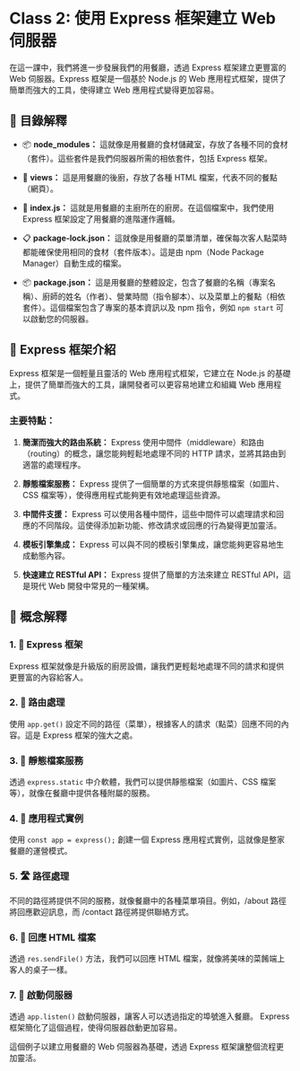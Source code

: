 # Class 2: 使用 Express 框架建立 Web 伺服器

在這一課中，我們將進一步發展我們的用餐廳，透過 Express 框架建立更豐富的 Web 伺服器。Express 框架是一個基於 Node.js 的 Web 應用程式框架，提供了簡單而強大的工具，使得建立 Web 應用程式變得更加容易。

## 📁 目錄解釋

- 📦 **node_modules：** 這就像是用餐廳的食材儲藏室，存放了各種不同的食材（套件）。這些套件是我們伺服器所需的相依套件，包括 Express 框架。

- 📂 **views：** 這是用餐廳的後廚，存放了各種 HTML 檔案，代表不同的餐點（網頁）。

- 🍳 **index.js：** 這就是用餐廳的主廚所在的廚房。在這個檔案中，我們使用 Express 框架設定了用餐廳的進階運作邏輯。

- 📋 **package-lock.json：** 這就像是用餐廳的菜單清單，確保每次客人點菜時都能確保使用相同的食材（套件版本）。這是由 npm（Node Package Manager）自動生成的檔案。

- 📦 **package.json：** 這是用餐廳的整體設定，包含了餐廳的名稱（專案名稱）、廚師的姓名（作者）、營業時間（指令腳本）、以及菜單上的餐點（相依套件）。這個檔案包含了專案的基本資訊以及 npm 指令，例如 `npm start` 可以啟動您的伺服器。

## 🚀 Express 框架介紹

Express 框架是一個輕量且靈活的 Web 應用程式框架，它建立在 Node.js 的基礎上，提供了簡單而強大的工具，讓開發者可以更容易地建立和組織 Web 應用程式。

### 主要特點：

1. **簡潔而強大的路由系統：** Express 使用中間件（middleware）和路由（routing）的概念，讓您能夠輕鬆地處理不同的 HTTP 請求，並將其路由到適當的處理程序。

2. **靜態檔案服務：** Express 提供了一個簡單的方式來提供靜態檔案（如圖片、CSS 檔案等），使得應用程式能夠更有效地處理這些資源。

3. **中間件支援：** Express 可以使用各種中間件，這些中間件可以處理請求和回應的不同階段。這使得添加新功能、修改請求或回應的行為變得更加靈活。

4. **模板引擎集成：** Express 可以與不同的模板引擎集成，讓您能夠更容易地生成動態內容。

5. **快速建立 RESTful API：** Express 提供了簡單的方法來建立 RESTful API，這是現代 Web 開發中常見的一種架構。

## 🧠 概念解釋

### 1. 🚀 Express 框架
Express 框架就像是升級版的廚房設備，讓我們更輕鬆地處理不同的請求和提供更豐富的內容給客人。

### 2. 🚚 路由處理
使用 `app.get()` 設定不同的路徑（菜單），根據客人的請求（點菜）回應不同的內容。這是 Express 框架的強大之處。

### 3. 📂 靜態檔案服務
透過 `express.static` 中介軟體，我們可以提供靜態檔案（如圖片、CSS 檔案等），就像在餐廳中提供各種附屬的服務。

### 4. 🚀 應用程式實例
使用 `const app = express();` 創建一個 Express 應用程式實例，這就像是整家餐廳的運營模式。

### 5. 🛣 路徑處理
不同的路徑將提供不同的服務，就像餐廳中的各種菜單項目。例如，/about 路徑將回應歡迎訊息，而 /contact 路徑將提供聯絡方式。

### 6. 🍰 回應 HTML 檔案
透過 `res.sendFile()` 方法，我們可以回應 HTML 檔案，就像將美味的菜餚端上客人的桌子一樣。

### 7. 🚪 啟動伺服器
透過 `app.listen()` 啟動伺服器，讓客人可以透過指定的埠號進入餐廳。 Express 框架簡化了這個過程，使得伺服器啟動更加容易。

這個例子以建立用餐廳的 Web 伺服器為基礎，透過 Express 框架讓整個流程更加靈活。
